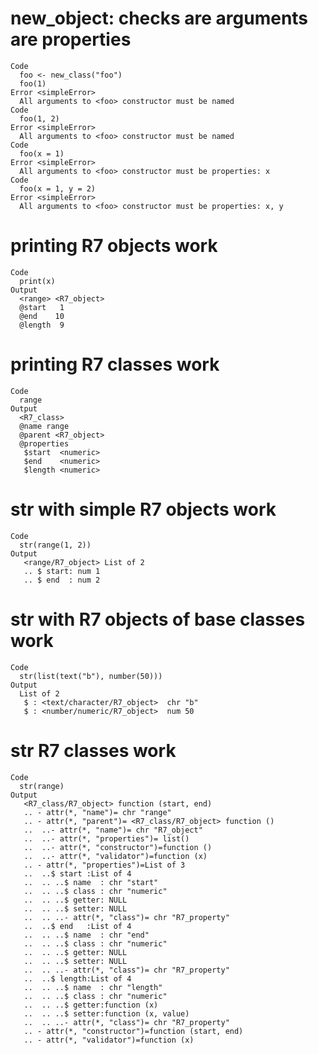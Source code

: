 # new_object: checks are arguments are properties

    Code
      foo <- new_class("foo")
      foo(1)
    Error <simpleError>
      All arguments to <foo> constructor must be named
    Code
      foo(1, 2)
    Error <simpleError>
      All arguments to <foo> constructor must be named
    Code
      foo(x = 1)
    Error <simpleError>
      All arguments to <foo> constructor must be properties: x
    Code
      foo(x = 1, y = 2)
    Error <simpleError>
      All arguments to <foo> constructor must be properties: x, y

# printing R7 objects work

    Code
      print(x)
    Output
      <range> <R7_object>
      @start   1
      @end    10
      @length  9

# printing R7 classes work

    Code
      range
    Output
      <R7_class>
      @name range
      @parent <R7_object>
      @properties
       $start  <numeric>
       $end    <numeric>
       $length <numeric>

# str with simple R7 objects work

    Code
      str(range(1, 2))
    Output
       <range/R7_object> List of 2
       .. $ start: num 1
       .. $ end  : num 2

# str with R7 objects of base classes work

    Code
      str(list(text("b"), number(50)))
    Output
      List of 2
       $ : <text/character/R7_object>  chr "b"
       $ : <number/numeric/R7_object>  num 50

# str R7 classes work

    Code
      str(range)
    Output
       <R7_class/R7_object> function (start, end)  
       .. - attr(*, "name")= chr "range"
       .. - attr(*, "parent")= <R7_class/R7_object> function ()  
       ..  ..- attr(*, "name")= chr "R7_object"
       ..  ..- attr(*, "properties")= list()
       ..  ..- attr(*, "constructor")=function ()  
       ..  ..- attr(*, "validator")=function (x)  
       .. - attr(*, "properties")=List of 3
       ..  ..$ start :List of 4
       ..  .. ..$ name  : chr "start"
       ..  .. ..$ class : chr "numeric"
       ..  .. ..$ getter: NULL
       ..  .. ..$ setter: NULL
       ..  .. ..- attr(*, "class")= chr "R7_property"
       ..  ..$ end   :List of 4
       ..  .. ..$ name  : chr "end"
       ..  .. ..$ class : chr "numeric"
       ..  .. ..$ getter: NULL
       ..  .. ..$ setter: NULL
       ..  .. ..- attr(*, "class")= chr "R7_property"
       ..  ..$ length:List of 4
       ..  .. ..$ name  : chr "length"
       ..  .. ..$ class : chr "numeric"
       ..  .. ..$ getter:function (x)  
       ..  .. ..$ setter:function (x, value)  
       ..  .. ..- attr(*, "class")= chr "R7_property"
       .. - attr(*, "constructor")=function (start, end)  
       .. - attr(*, "validator")=function (x)  

